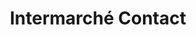 ---
title: "Intermarché Contact"
url: /longueville-sur-scie/intermarche-contact/
shop: commodité
---